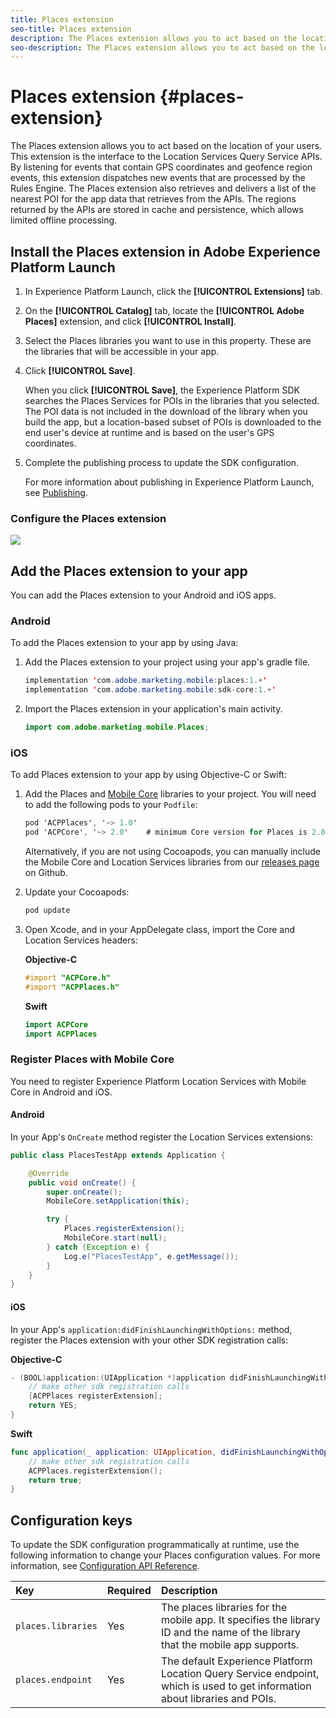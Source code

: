 ```yaml
---
title: Places extension
seo-title: Places extension
description: The Places extension allows you to act based on the location of your users.
seo-description: The Places extension allows you to act based on the location of your users.
---
```


# Places extension {#places-extension}

The Places extension allows you to act based on the location of your users. This extension is the interface to the Location Services Query Service APIs. By listening for events that contain GPS coordinates and geofence region events, this extension dispatches new events that are processed by the Rules Engine. The Places extension also retrieves and delivers a list of the nearest POI for the app data that retrieves from the APIs. The regions returned by the APIs are stored in cache and persistence, which allows limited offline processing.

## Install the Places extension in Adobe Experience Platform Launch

1. In Experience Platform Launch, click the **[!UICONTROL Extensions]** tab.
2. On the **[!UICONTROL Catalog]** tab, locate the **[!UICONTROL Adobe Places]** extension, and click **[!UICONTROL Install]**.
3. Select the Places libraries you want to use in this property. These are the libraries that will be accessible in your app.
4. Click **[!UICONTROL Save]**. 

    When you click **[!UICONTROL Save]**, the Experience Platform SDK searches the Places Services for POIs in the libraries that you selected. The POI data is not included in the download of the library when you build the app, but a location-based subset of POIs is downloaded to the end user's device at runtime and is based on the user's GPS coordinates.

5. Complete the publishing process to update the SDK configuration.

   For more information about publishing in Experience Platform Launch, see [Publishing](https://docs.adobelaunch.com/launch-reference/publishing).

### Configure the Places extension

![](assets/places-extension.png)

## Add the Places extension to your app

You can add the Places extension to your Android and iOS apps.

### Android

To add the Places extension to your app by using Java:

1. Add the Places extension to your project using your app's gradle file.

   ```java
   implementation 'com.adobe.marketing.mobile:places:1.+'
   implementation 'com.adobe.marketing.mobile:sdk-core:1.+'
   ```

2. Import the Places extension in your application's main activity.

    ```java
    import com.adobe.marketing.mobile.Places;
    ```


### iOS

To add Places extension to your app by using Objective-C or Swift:

1. Add the Places and [Mobile Core](https://aep-sdks.gitbook.io/docs/using-mobile-extensions/mobile-core) libraries to your project. You will need to add the following pods to your `Podfile`:

   ```objective-c
   pod 'ACPPlaces', '~> 1.0'
   pod 'ACPCore', '~> 2.0'    # minimum Core version for Places is 2.0.3
   ```

   Alternatively, if you are not using Cocoapods, you can manually include the Mobile Core and Location Services libraries from our [releases page](https://github.com/Adobe-Marketing-Cloud/acp-sdks/releases/) on Github.

2. Update your Cocoapods:

   ```objective-c
   pod update
   ```

3. Open Xcode, and in your AppDelegate class, import the Core and Location Services headers:

    **Objective-C**

    ```objective-c
    #import "ACPCore.h"
    #import "ACPPlaces.h"
    ```

    **Swift**

    ```swift
    import ACPCore
    import ACPPlaces
    ```

### Register Places with Mobile Core

You need to register Experience Platform Location Services with Mobile Core in Android and iOS.

#### Android

In your App's `OnCreate` method register the Location Services extensions:

```java
public class PlacesTestApp extends Application {

    @Override
    public void onCreate() {
        super.onCreate();
        MobileCore.setApplication(this);

        try {
            Places.registerExtension();
            MobileCore.start(null);
        } catch (Exception e) {
            Log.e("PlacesTestApp", e.getMessage());
        }
    }
}
```

#### iOS

In your App's `application:didFinishLaunchingWithOptions:` method, register the Places extension with your other SDK registration calls:

**Objective-C**

```objective-c
- (BOOL)application:(UIApplication *)application didFinishLaunchingWithOptions:(NSDictionary *)launchOptions {
    // make other sdk registration calls
    [ACPPlaces registerExtension];    
    return YES;
}
```

**Swift**

```swift
func application(_ application: UIApplication, didFinishLaunchingWithOptions launchOptions: [UIApplication.LaunchOptionsKey: Any]?) -> Bool {
    // make other sdk registration calls
    ACPPlaces.registerExtension();
    return true;
}
```

## Configuration keys

To update the SDK configuration programmatically at runtime, use the following information to change your Places configuration values. For more information, see [Configuration API Reference](https://aep-sdks.gitbook.io/docs/using-mobile-extensions/mobile-core/configuration/configuration-api-reference).

| Key | Required | Description |
| :--- | :--- | :--- |
| `places.libraries` | Yes | The places libraries for the mobile app. It specifies the library ID and the name of the library that the mobile app supports. |
| `places.endpoint` | Yes | The default Experience Platform Location Query Service endpoint, which is used to get information about libraries and POIs. |

